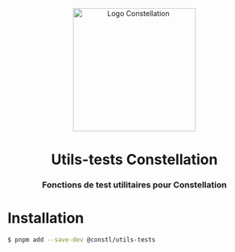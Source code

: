 <p align="center">
  <a href="https://docu.réseau-constellation.ca" title="Constellation">
    <img src="https://docu.xn--rseau-constellation-bzb.ca/logo.svg" alt="Logo Constellation" width="244" />
  </a>
</p>
<h1 align="center">Utils-tests Constellation</h1>
<h3 align="center">Fonctions de test utilitaires pour Constellation</h3>

# Installation
```sh
$ pnpm add --save-dev @constl/utils-tests
```